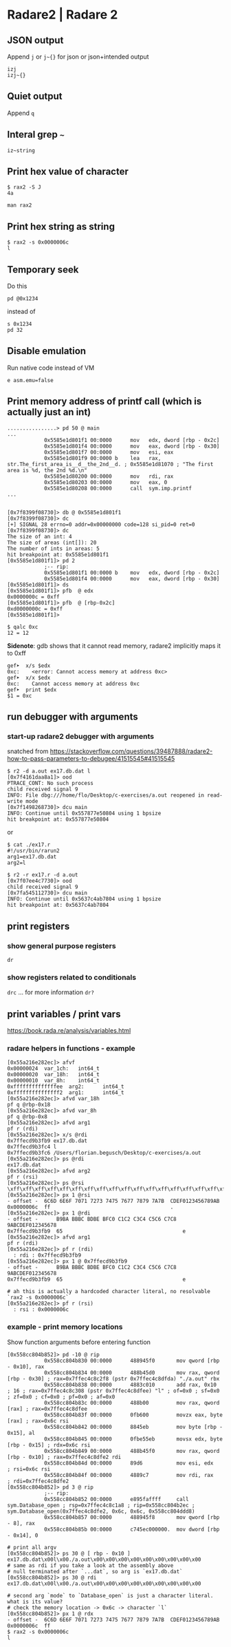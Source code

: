 # Radare2 | Radare 2

## JSON output
Append `j` or `j~{}` for json or json+intended output

```
izj
izj~{}
```

## Quiet output

Append `q`


## Interal grep `~`

```
iz~string
```

## Print hex value of character

```
$ rax2 -S J
4a

man rax2
```

## Print hex string as string

```
$ rax2 -s 0x0000006c
l
```

## Temporary seek

Do this

```
pd @0x1234
```

instead of

```
s 0x1234
pd 32
```

## Disable emulation

Run native code instead of VM

```
e asm.emu=false
```

## Print memory address of printf call (which is actually just an int)


```
................> pd 50 @ main 
...
            0x5585e1d801f1 00:0000      mov   edx, dword [rbp - 0x2c]
            0x5585e1d801f4 00:0000      mov   eax, dword [rbp - 0x30]
            0x5585e1d801f7 00:0000      mov   esi, eax
            0x5585e1d801f9 00:0000 b    lea   rax, str.The_first_area_is__d__the_2nd__d. ; 0x5585e1d81070 ; "The first area is %d, the 2nd %d.\n"
            0x5585e1d80200 00:0000      mov   rdi, rax
            0x5585e1d80203 00:0000      mov   eax, 0
            0x5585e1d80208 00:0000      call  sym.imp.printf
...


[0x7f8399f08730]> db @ 0x5585e1d801f1
[0x7f8399f08730]> dc
[+] SIGNAL 28 errno=0 addr=0x00000000 code=128 si_pid=0 ret=0
[0x7f8399f08730]> dc
The size of an int: 4
The size of areas (int[]): 20
The number of ints in areas: 5
hit breakpoint at: 0x5585e1d801f1
[0x5585e1d801f1]> pd 2
            ;-- rip:
            0x5585e1d801f1 00:0000 b    mov   edx, dword [rbp - 0x2c]
            0x5585e1d801f4 00:0000      mov   eax, dword [rbp - 0x30]
[0x5585e1d801f1]> ds
[0x5585e1d801f1]> pfb  @ edx
0x0000000c = 0xff
[0x5585e1d801f1]> pfb  @ [rbp-0x2c]
0xd0000000c = 0xff
[0x5585e1d801f1]>

$ qalc 0xc
12 = 12
```

**Sidenote**: gdb shows that it cannot read memory, radare2 implicitly maps it to 0xff
```
gef➤  x/s $edx
0xc:    <error: Cannot access memory at address 0xc>
gef➤  x/x $edx
0xc:    Cannot access memory at address 0xc
gef➤  print $edx
$1 = 0xc
```

## run debugger with arguments

### start-up radare2 debugger with arguments

snatched from <https://stackoverflow.com/questions/39487888/radare2-how-to-pass-parameters-to-debugee/41515545#41515545>

```
$ r2 -d a.out ex17.db.dat l
[0x7f4161daa8a1]> ood
PTRACE_CONT: No such process
child received signal 9
INFO: File dbg:///home/flo/Desktop/c-exercises/a.out reopened in read-write mode
[0x7f1498268730]> dcu main
INFO: Continue until 0x557877e50804 using 1 bpsize
hit breakpoint at: 0x557877e50804
```

or 

```
$ cat ./ex17.r
#!/usr/bin/rarun2
arg1=ex17.db.dat
arg2=l

$ r2 -r ex17.r -d a.out
[0x7f07ee4c7730]> ood
child received signal 9
[0x7fa545112730]> dcu main
INFO: Continue until 0x5637c4ab7804 using 1 bpsize
hit breakpoint at: 0x5637c4ab7804
```


## print registers

### show general purpose registers

`dr`

### show registers related to conditionals

`drc` ... for more information `dr?`

## print variables / print vars

https://book.rada.re/analysis/variables.html

### radare helpers in functions - example

```
[0x55a216e282ec]> afvf
0x00000024  var_1ch:   int64_t
0x00000020  var_18h:   int64_t
0x00000010  var_8h:    int64_t
0xffffffffffffffee  arg2:      int64_t
0xfffffffffffffff2  arg1:      int64_t
[0x55a216e282ec]> afvd var_18h
pf q @rbp-0x18
[0x55a216e282ec]> afvd var_8h
pf q @rbp-0x8
[0x55a216e282ec]> afvd arg1
pf r (rdi)
[0x55a216e282ec]> x/s @rdi
0x7ffecd9b3fb9 ex17.db.dat
0x7ffecd9b3fc4 l
0x7ffecd9b3fc6 /Users/florian.begusch/Desktop/c-exercises/a.out
[0x55a216e282ec]> ps @rdi
ex17.db.dat
[0x55a216e282ec]> afvd arg2
pf r (rsi)
[0x55a216e282ec]> ps @rsi
\xff\xff\xff\xff\xff\xff\xff\xff\xff\xff\xff\xff\xff\xff\xff\xff\xff\xff\xff\xff\xff\xff\xff\xff\xff\xff\xff\xff\xff\xff\xff\xff\xff\xff\xff\xff\xff\xff\xff\xff\xff\xff\xff\xff\xff\xff\xff\xff\xff\xff\xff\xff\xff\xff\xff\xff\xff\xff\xff\xff\xff\xff\xff\xff\xff\xff\xff\xff\xff\xff\xff\xff\xff\xff\xff\xff\xff\xff\xff\xff\xff\xff\xff\xff\xff\xff\xff\xff\xff\xff\xff\xff\xff\xff\xff\xff\xff\xff\xff\xff\xff\xff\xff\xff\xff\xff\xff\xff\xff\xff\xff\xff\xff\xff\xff\xff\xff\xff\xff\xff\xff\xff\xff\xff\xff\xff\xff\xff\xff\xff\xff\xff\xff\xff\xff\xff\xff\xff\xff\xff\xff\xff\xff\xff\xff\xff\xff\xff\xff\xff\xff\xff\xff\xff\xff\xff\xff\xff\xff\xff\xff\xff\xff\xff\xff\xff\xff\xff\xff\xff\xff\xff\xff\xff\xff\xff\xff\xff\xff\xff\xff\xff\xff\xff\xff\xff\xff\xff\xff\xff\xff\xff\xff\xff\xff\xff\xff\xff\xff\xff\xff\xff\xff\xff\xff\xff\xff\xff\xff\xff\xff\xff\xff\xff\xff\xff\xff\xff\xff\xff\xff\xff\xff\xff\xff\xff\xff\xff\xff\xff\xff\xff\xff\xff\xff\xff\xff\xff\xff\xff\xff\xff\xff\xff\xff\xff\xff\xff\xff\xff\xff\xff\xff\xff\xff\xff
[0x55a216e282ec]> px 1 @rsi
- offset -  6C6D 6E6F 7071 7273 7475 7677 7879 7A7B  CDEF0123456789AB
0x0000006c  ff                                       .
[0x55a216e282ec]> px 1 @rdi
- offset -      B9BA BBBC BDBE BFC0 C1C2 C3C4 C5C6 C7C8  9ABCDEF012345678
0x7ffecd9b3fb9  65                                       e
[0x55a216e282ec]> afvd arg1
pf r (rdi)
[0x55a216e282ec]> pf r (rdi)
  : rdi : 0x7ffecd9b3fb9
[0x55a216e282ec]> px 1 @ 0x7ffecd9b3fb9
- offset -      B9BA BBBC BDBE BFC0 C1C2 C3C4 C5C6 C7C8  9ABCDEF012345678
0x7ffecd9b3fb9  65                                       e

# ah this is actually a hardcoded character literal, no resolvable `rax2 -s 0x0000006c`
[0x55a216e282ec]> pf r (rsi)
  : rsi : 0x0000006c

```


### example - print memory locations

Show function arguments before entering function

```
[0x558cc804b852]> pd -10 @ rip
            0x558cc804b830 00:0000      488945f0       mov qword [rbp - 0x10], rax
            0x558cc804b834 00:0000      488b45d0       mov rax, qword [rbp - 0x30] ; rax=0x7ffec4c8c2f8 (pstr 0x7ffec4c8dfda) "./a.out" rbx
            0x558cc804b838 00:0000      4883c010       add rax, 0x10   ; 16 ; rax=0x7ffec4c8c308 (pstr 0x7ffec4c8dfee) "l" ; of=0x0 ; sf=0x0 ; zf=0x0 ; cf=0x0 ; pf=0x0 ; af=0x0
            0x558cc804b83c 00:0000      488b00         mov rax, qword [rax] ; rax=0x7ffec4c8dfee
            0x558cc804b83f 00:0000      0fb600         movzx eax, byte [rax] ; rax=0x6c rsi
            0x558cc804b842 00:0000      8845eb         mov byte [rbp - 0x15], al
            0x558cc804b845 00:0000      0fbe55eb       movsx edx, byte [rbp - 0x15] ; rdx=0x6c rsi
            0x558cc804b849 00:0000      488b45f0       mov rax, qword [rbp - 0x10] ; rax=0x7ffec4c8dfe2 rdi
            0x558cc804b84d 00:0000      89d6           mov esi, edx    ; rsi=0x6c rsi
            0x558cc804b84f 00:0000      4889c7         mov rdi, rax    ; rdi=0x7ffec4c8dfe2
[0x558cc804b852]> pd 3 @ rip
            ;-- rip:
            0x558cc804b852 00:0000      e895faffff     call sym.Database_open ; rsp=0x7ffec4c8c1a8 ; rip=0x558cc804b2ec ; sym.Database_open(0x7ffec4c8dfe2, 0x6c, 0x6c, 0x558cc804ddd8)
            0x558cc804b857 00:0000      488945f8       mov qword [rbp - 8], rax
            0x558cc804b85b 00:0000      c745ec000000.  mov dword [rbp - 0x14], 0

# print all argv
[0x558cc804b852]> ps 30 @ [ rbp - 0x10 ]
ex17.db.dat\x00l\x00./a.out\x00\x00\x00\x00\x00\x00\x00\x00\x00
# same as rdi if you take a look at the assembly above 
# null terminated after `...dat`, so arg is `ex17.db.dat`
[0x558cc804b852]> ps 30 @ rdi
ex17.db.dat\x00l\x00./a.out\x00\x00\x00\x00\x00\x00\x00\x00\x00

# second arg `mode` to `Database_open` is just a character literal. what is its value?
# check the memory location -> 0x6c -> character `l`
[0x558cc804b852]> px 1 @ rdx
- offset -  6C6D 6E6F 7071 7273 7475 7677 7879 7A7B  CDEF0123456789AB
0x0000006c  ff
$ rax2 -s 0x0000006c
l
```
